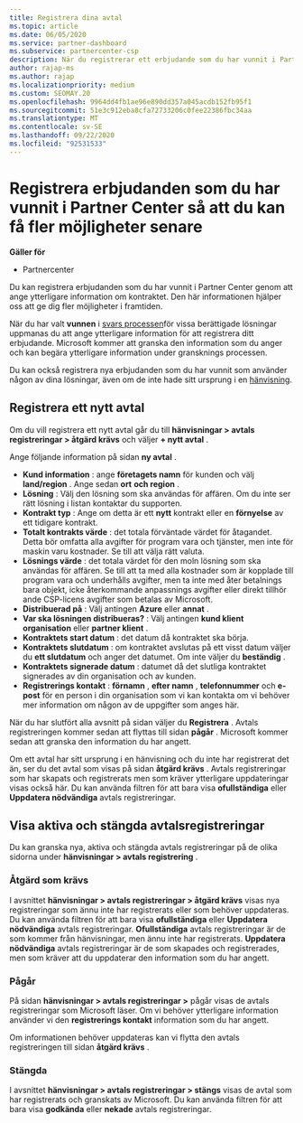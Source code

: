 ```yaml
---
title: Registrera dina avtal
ms.topic: article
ms.date: 06/05/2020
ms.service: partner-dashboard
ms.subservice: partnercenter-csp
description: När du registrerar ett erbjudande som du har vunnit i Partner Center hjälper Microsoft dig att erbjuda fler möjligheter i framtiden.
author: rajap-ms
ms.author: rajap
ms.localizationpriority: medium
ms.custom: SEOMAY.20
ms.openlocfilehash: 9964dd4fb1ae96e890dd357a045acdb152fb95f1
ms.sourcegitcommit: 51e3c912eba8cfa72733206c0fee22386fbc34aa
ms.translationtype: MT
ms.contentlocale: sv-SE
ms.lasthandoff: 09/22/2020
ms.locfileid: "92531533"
---
```

# <a name="register-deals-youve-won-in-partner-center-so-you-can-get-more-opportunities-later"></a>Registrera erbjudanden som du har vunnit i Partner Center så att du kan få fler möjligheter senare

**Gäller för**

- Partnercenter

Du kan registrera erbjudanden som du har vunnit i Partner Center genom att ange ytterligare information om kontraktet. Den här informationen hjälper oss att ge dig fler möjligheter i framtiden.

När du har valt **vunnen** i [svars processen](manage-leads.md)för vissa berättigade lösningar uppmanas du att ange ytterligare information för att registrera ditt erbjudande. Microsoft kommer att granska den information som du anger och kan begära ytterligare information under gransknings processen.

Du kan också registrera nya erbjudanden som du har vunnit som använder någon av dina lösningar, även om de inte hade sitt ursprung i en [hänvisning](referrals.md). 

## <a name="register-a-new-deal"></a>Registrera ett nytt avtal

Om du vill registrera ett nytt avtal går du till **hänvisningar > avtals registreringar > åtgärd krävs** och väljer **+ nytt avtal** .

Ange följande information på sidan **ny avtal** .

- **Kund information** : ange **företagets namn** för kunden och välj **land/region** . Ange sedan **ort** **och region** .
- **Lösning** : Välj den lösning som ska användas för affären. Om du inte ser rätt lösning i listan kontaktar du supporten.
- **Kontrakt typ** : Ange om detta är ett **nytt** kontrakt eller en **förnyelse** av ett tidigare kontrakt.
- **Totalt kontrakts värde** : det totala förväntade värdet för åtagandet. Detta bör omfatta alla avgifter för program vara och tjänster, men inte för maskin varu kostnader. Se till att välja rätt valuta.
- **Lösnings värde** : det totala värdet för den moln lösning som ska användas för affären. Se till att ta med alla kostnader som är kopplade till program vara och underhålls avgifter, men ta inte med åter betalnings bara objekt, icke återkommande anpassnings avgifter eller direkt tillhör ande CSP-licens avgifter som betalas av Microsoft.
- **Distribuerad på** : Välj antingen **Azure** eller **annat** .
- **Var ska lösningen distribueras?** : Välj antingen **kund klient organisation** eller **partner klient** .
- **Kontraktets start datum** : det datum då kontraktet ska börja.
- **Kontraktets slutdatum** : om kontraktet avslutas på ett visst datum väljer du **ett slutdatum** och anger det datumet. Om inte väljer du **beständig** .
- **Kontraktets signerade datum** : datumet då det slutliga kontraktet signerades av din organisation och av kunden.
- **Registrerings kontakt** : **förnamn** , **efter namn** , **telefonnummer** och **e-post** för en person i din organisation som vi kan kontakta om vi behöver mer information om någon av de uppgifter som anges här.

När du har slutfört alla avsnitt på sidan väljer du **Registrera** . Avtals registreringen kommer sedan att flyttas till sidan **pågår** . Microsoft kommer sedan att granska den information du har angett.

Om ett avtal har sitt ursprung i en hänvisning och du inte har registrerat det än, ser du det avtal som visas på sidan **åtgärd krävs** . Avtals registreringar som har skapats och registrerats men som kräver ytterligare uppdateringar visas också här. Du kan använda filtren för att bara visa **ofullständiga** eller **Uppdatera nödvändiga** avtals registreringar.

## <a name="viewing-active-and-closed-deal-registrations"></a>Visa aktiva och stängda avtalsregistreringar

Du kan granska nya, aktiva och stängda avtals registreringar på de olika sidorna under **hänvisningar > avtals registrering** .

### <a name="action-required"></a>Åtgärd som krävs

I avsnittet **hänvisningar > avtals registreringar > åtgärd krävs** visas nya registreringar som ännu inte har registrerats eller som behöver uppdateras. Du kan använda filtren för att bara visa **ofullständiga** eller **Uppdatera nödvändiga** avtals registreringar. **Ofullständiga** avtals registreringar är de som kommer från hänvisningar, men ännu inte har registrerats. **Uppdatera nödvändiga** avtals registreringar är de som skapades och registrerades, men som kräver att du uppdaterar den information som du har angett.

### <a name="in-progress"></a>Pågår

På sidan **hänvisningar > avtals registreringar >** pågår visas de avtals registreringar som Microsoft läser. Om vi behöver ytterligare information använder vi den **registrerings kontakt** information som du har angett.

Om informationen behöver uppdateras kan vi flytta den avtals registreringen till sidan **åtgärd krävs** .

### <a name="closed"></a>Stängda

I avsnittet **hänvisningar > avtals registreringar > stängs** visas de avtal som har registrerats och granskats av Microsoft. Du kan använda filtren för att bara visa **godkända** eller **nekade** avtals registreringar.
